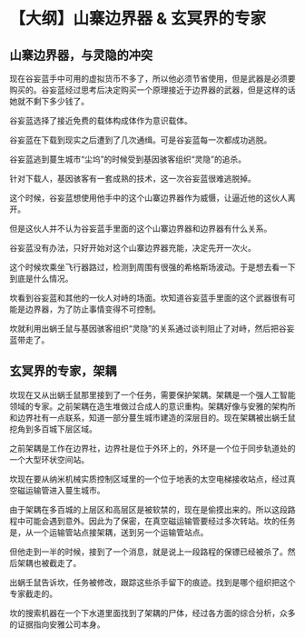 # 【大纲】山寨边界器 & 玄冥界的专家

## 山寨边界器，与灵隐的冲突

现在谷妄蓝手中可用的虚拟货币不多了，所以他必须节省使用，但是武器是必须要购买的。谷妄蓝经过思考后决定购买一个原理接近于边界器的武器，但是这样的话她就不剩下多少钱了。

谷妄蓝选择了接近免费的载体构成体作为意识载体。

谷妄蓝在下载到现实之后遭到了几次通缉。可是谷妄蓝每一次都成功逃脱。

谷妄蓝逃到蔓生城市“尘坞”的时候受到基因骇客组织“灵隐”的追杀。

针对下载人，基因骇客有一套成熟的技术，这一次谷妄蓝很难逃脱掉。

这个时候，谷妄蓝想使用他手中的这个山寨边界器作为威慑，让逼近他的这伙人离开。

但是这伙人并不认为谷妄蓝手里面的这个山寨边界器和边界器有什么关系。

谷妄蓝没有办法，只好开始对这个山寨边界器充能，决定先开一次火。

这个时候坎乘坐飞行器路过，检测到周围有很强的希格斯场波动。于是想去看一下到底是什么情况。

坎看到谷妄蓝和其他的一伙人对峙的场面。坎知道谷妄蓝手里面的这个武器很有可能是边界器，为了防止事情变得不可控制。

坎就利用出蜗壬鼠与基因骇客组织“灵隐”的关系通过谈判阻止了对峙，然后把谷妄蓝带走了。



## 玄冥界的专家，架耦

坎现在又从出蜗壬鼠那里接到了一个任务，需要保护架耦。架耦是一个强人工智能领域的专家。之前架耦在造生堆做过合成人的意识重构。架耦好像与安雅的架构所和边界社有一点联系，知道一部分蔓生城市建造的深层目的。现在架耦被出蜗壬鼠挖角到多百城下层区域。

之前架耦是工作在边界社，边界社是位于外环上的，外环是一个位于同步轨道处的一个大型环状空间站。

坎现在要从纳米机械实质控制区域里的一个位于地表的太空电梯接收站点，经过真空磁运输管进入蔓生城市。

由于架耦在多百城的上层区和高层区是被软禁的，现在是偷摸出来的。所以这段路程中可能会遇到意外。因此为了保密，在真空磁运输管要经过多次转站。坎的任务是，从一个运输管站点接架耦，送到另一个运输管站点。

但他走到一半的时候，接到了一个消息，就是说上一段路程的保镖已经被杀了。然后架耦也被截走了。

出蜗壬鼠告诉坎，任务被修改，跟踪这些杀手留下的痕迹。找到是哪个组织把这个专家截走的。

坎的搜索机器在一个下水道里面找到了架耦的尸体，经过各方面的综合分析，众多的证据指向安雅公司本身。

